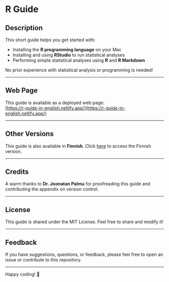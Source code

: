 # R Guide

## Description  
This short guide helps you get started with:  
- Installing the **R programming language** on your Mac  
- Installing and using **RStudio** to run statistical analyses  
- Performing simple statistical analyses using **R** and **R Markdown**  

No prior experience with statistical analysis or programming is needed!  

---

## Web Page  
This guide is available as a deployed web page:  
[https://r-guide-in-english.netlify.app/](https://r-guide-in-english.netlify.app/)  

---

## Other Versions  
This guide is also available in **Finnish**. Click [here](#) to access the Finnish version.  

---

## Credits  
A warm thanks to **Dr. Joonatan Palmu** for proofreading this guide and contributing the appendix on version control.  

---

## License  
This guide is shared under the MIT License. Feel free to share and modify it!  

---

## Feedback  
If you have suggestions, questions, or feedback, please feel free to open an issue or contribute to this repository.  

---

Happy coding! 🎉  
